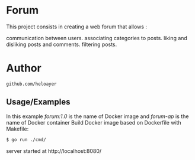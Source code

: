 
# Forum

This project consists in creating a web forum that allows :

communication between users.
associating categories to posts.
liking and disliking posts and comments.
filtering posts.

# Author 
```
github.com/heloayer

```

## Usage/Examples
In this example *forum:1.0* is the name of Docker image and *forum-ap* is the name of Docker container
Build Docker image based on Dockerfile with Makefile:

```bash
$ go run ./cmd/
```
server started at http://localhost:8080/
